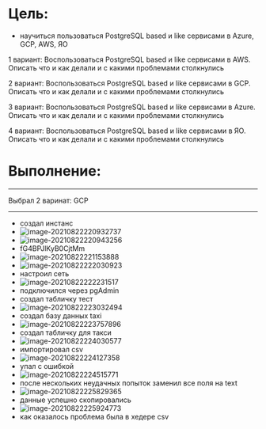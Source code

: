 # Цель:

- научиться пользоваться PostgreSQL based и like сервисами в Azure, GCP, AWS, ЯО

1 вариант: Воспользоваться PostgreSQL based и like сервисами в AWS. Описать что и как делали и с какими проблемами столкнулись 

2 вариант: Воспользоваться PostgreSQL based и like сервисами в GCP. Описать что и как делали и с какими проблемами столкнулись 

3 вариант: Воспользоваться PostgreSQL based и like сервисами в Azure. Описать что и как делали и с какими проблемами столкнулись 

4 вариант: Воспользоваться PostgreSQL based и like сервисами в ЯО. Описать что и как делали и с какими проблемами столкнулись

# Выполнение:

---

Выбрал 2 варинат: GCP

---

- создал инстанс
- ![image-20210822220932737](Untitled.assets/image-20210822220932737.png)
- ![image-20210822220943256](Untitled.assets/image-20210822220943256.png)
- fG4BPJlKyB0CjtMm
- ![image-20210822221153888](Untitled.assets/image-20210822221153888.png)
- ![image-20210822222030923](Untitled.assets/image-20210822222030923.png)
- настроил сеть
- ![image-20210822222231517](Untitled.assets/image-20210822222231517.png)
- подключился через pgAdmin
- создал табличку тест
- ![image-20210822223032494](Untitled.assets/image-20210822223032494.png)
- создал базу данных taxi
- ![image-20210822223757896](Untitled.assets/image-20210822223757896.png)
- создал табличку для такси
- ![image-20210822224030577](Untitled.assets/image-20210822224030577.png)
- импортировал csv
- ![image-20210822224127358](Untitled.assets/image-20210822224127358.png)
- упал с ошибкой
- ![image-20210822224515771](Untitled.assets/image-20210822224515771.png)
- после нескольких неудачных попыток заменил все поля на text
- ![image-20210822225829365](Untitled.assets/image-20210822225829365.png)
- данные успешно скопировались
- ![image-20210822225924773](Untitled.assets/image-20210822225924773.png)
- как оказалось проблема была в хедере csv

